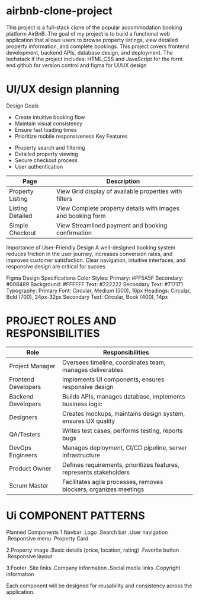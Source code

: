 # airbnb-clone-project
This project is a full-stack clone of the popular accommodation booking platform AirBnB. 
The goal of my project is to build a functional web application that allows users to browse property listings, view detailed property information, and complete bookings. This project covers frontend development, backend APIs, database design, and deployment.
The techstack if the project includes: HTML,CSS and JavaScript for the fornt end
github for version control and figma for UI/UX design

# UI/UX design planning
Design Goals
* Create intuitive booking flow
* Maintain visual consistency
* Ensure fast loading times
* Prioritize mobile responsiveness
Key Features
- Property search and filtering
- Detailed property viewing
- Secure checkout process
- User authentication

Page	           | Description
-----------------|-------------------------------------------------------------
Property Listing | View	Grid display of available properties with filters
Listing Detailed | View	Complete property details with images and booking form
Simple Checkout  | View	Streamlined payment and booking confirmation

Importance of User-Friendly Design
A well-designed booking system reduces friction in the user journey, increases conversion rates, and improves customer satisfaction.
Clear navigation, intuitive interfaces, and responsive design are critical for succes

Figma Design Specifications
Color Styles:
       Primary: #FF5A5F
       Secondary: #008489
       Background: #FFFFFF
       Text: #222222
       Secondary Text: #717171
Typography:
       Primary Font: Circular, Medium (500), 16px 
       Headings: Circular, Bold (700), 24px-32px
       Secondary Text: Circular, Book (400), 14px

# PROJECT ROLES AND RESPONSIBILITIES
| Role	             |  Responsibilities                                                    |
|--------------------|----------------------------------------------------------------------|
|Project Manager	   |  Oversees timeline, coordinates team, manages deliverables           |
|Frontend Developers |	Implements UI components, ensures responsive design                 |
|Backend Developers	 |  Builds APIs, manages database, implements business logic            |
|Designers	         |  Creates mockups, maintains design system, ensures UX quality        |
|QA/Testers	         |  Writes test cases, performs testing, reports bugs                   |
|DevOps Engineers	   |  Manages deployment, CI/CD pipeline, server infrastructure           |
|Product Owner	     |  Defines requirements, prioritizes features, represents stakeholders |
|Scrum Master	       |  Facilitates agile processes, removes blockers, organizes meetings   |

# Ui COMPONENT PATTERNS
Planned Components
1.Navbar
  .Logo
  .Search bar
  .User navigation
  .Responsive menu
  .Property Card

2.Property image
  .Basic details (price, location, rating)
  .Favorite button
  .Responsive layout
  
3.Footer
  .Site links
  .Company information
  .Social media links
  .Copyright information

Each component will be designed for reusability and consistency across the application.

